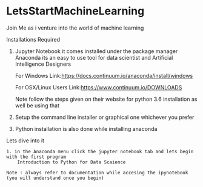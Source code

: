 # LetsStartMachineLearning
Join Me as i venture into the world of machine learning

Installations Required

1. Jupyter Notebook
    it comes installed under the package manager Anaconda 
    its an easy to use tool for data scientist and Artificial Intelligence Designers
    
    For Windows 
    Link:https://docs.continuum.io/anaconda/install/windows
    
    For OSX/Linux Users
    Link:https://www.continuum.io/DOWNLOADS
    
    Note follow the steps given on their website for python 3.6 installation as well be using that 

2.  Setup the command line installer or graphical one whichever you prefer 

3. Python installation is also done while installing anaconda 

Lets dive into it 

    1. in the Anaconda menu click the jupyter notebook tab and lets begin with the first program 
        Introduction to Python for Data Scaience 
        
    Note : always refer to documentation while accesing the ipynotebook (you will understand once you begin)

